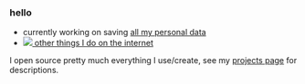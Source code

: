 ### hello

* currently working on saving [all my personal data](https://github.com/seanbreckenridge/HPI#readme)
* [<img src="https://sean.fish/favicon.ico"> other things I do on the internet](https://sean.fish/)

I open source pretty much everything I use/create, see my [projects page](https://exobrain.sean.fish/projects/) for descriptions.
